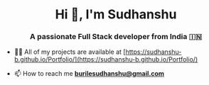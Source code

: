 <h1 align="center">Hi 👋, I'm Sudhanshu</h1>
<h3 align="center">A passionate Full Stack developer from India 🇮🇳</h3>

- 👨‍💻 All of my projects are available at [https://sudhanshu-b.github.io/Portfolio/](https://sudhanshu-b.github.io/Portfolio/)

- 📫 How to reach me **burilesudhanshu@gmail.com**

